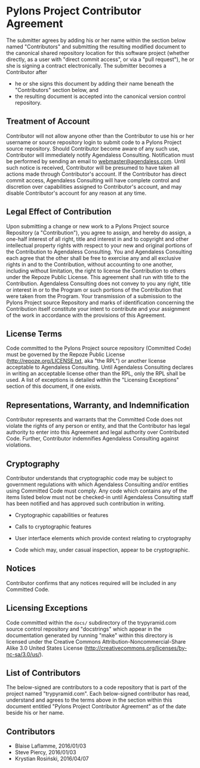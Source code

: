 # Pylons Project Contributor Agreement

The submitter agrees by adding his or her name within the section below named "Contributors" and submitting the resulting modified document to the canonical shared repository location for this software project (whether directly, as a user with "direct commit access", or via a "pull request"), he or she is signing a contract electronically. The submitter becomes a Contributor after

- he or she signs this document by adding their name beneath the "Contributors" section below, and
- the resulting document is accepted into the canonical version control repository.

## Treatment of Account

Contributor will not allow anyone other than the Contributor to use his or her username or source repository login to submit code to a Pylons Project source repository. Should Contributor become aware of any such use, Contributor will immediately notify Agendaless Consulting. Notification must be performed by sending an email to webmaster@agendaless.com. Until such notice is received, Contributor will be presumed to have taken all actions made through Contributor's account. If the Contributor has direct commit access, Agendaless Consulting will have complete control and discretion over capabilities assigned to Contributor's account, and may disable Contributor's account for any reason at any time.

## Legal Effect of Contribution

Upon submitting a change or new work to a Pylons Project source Repository (a "Contribution"), you agree to assign, and hereby do assign, a one-half interest of all right, title and interest in and to copyright and other intellectual property rights with respect to your new and original portions of the Contribution to Agendaless Consulting. You and Agendaless Consulting each agree that the other shall be free to exercise any and all exclusive rights in and to the Contribution, without accounting to one another, including without limitation, the right to license the Contribution to others under the Repoze Public License. This agreement shall run with title to the Contribution. Agendaless Consulting does not convey to you any right, title or interest in or to the Program or such portions of the Contribution that were taken from the Program. Your transmission of a submission to the Pylons Project source Repository and marks of identification concerning the Contribution itself constitute your intent to contribute and your assignment of the work in accordance with the provisions of this Agreement.

## License Terms

Code committed to the Pylons Project source repository (Committed Code) must be governed by the Repoze Public License (http://repoze.org/LICENSE.txt, aka "the RPL") or another license acceptable to Agendaless Consulting. Until Agendaless Consulting declares in writing an acceptable license other than the RPL, only the RPL shall be used. A list of exceptions is detailed within the "Licensing Exceptions" section of this document, if one exists.

## Representations, Warranty, and Indemnification

Contributor represents and warrants that the Committed Code does not violate the rights of any person or entity, and that the Contributor has legal authority to enter into this Agreement and legal authority over Contributed Code. Further, Contributor indemnifies Agendaless Consulting against violations.

## Cryptography

Contributor understands that cryptographic code may be subject to government regulations with which Agendaless Consulting and/or entities using Committed Code must comply. Any code which contains any of the items listed below must not be checked-in until Agendaless Consulting staff has been notified and has approved such contribution in writing.

- Cryptographic capabilities or features

- Calls to cryptographic features

- User interface elements which provide context relating to cryptography

- Code which may, under casual inspection, appear to be cryptographic.

## Notices

Contributor confirms that any notices required will be included in any Committed Code.

## Licensing Exceptions

Code committed within the ``docs/`` subdirectory of the trypyramid.com source control repository and "docstrings" which appear in the documentation generated by running "make" within this directory is licensed under the Creative Commons Attribution-Noncommercial-Share Alike 3.0 United States License (http://creativecommons.org/licenses/by-nc-sa/3.0/us/).

## List of Contributors

The below-signed are contributors to a code repository that is part of the project named "trypyramid.com". Each below-signed contributor has read, understand and agrees to the terms above in the section within this document entitled "Pylons Project Contributor Agreement" as of the date beside his or her name.

## Contributors

- Blaise Laflamme, 2016/01/03
- Steve Piercy, 2016/01/03
- Krystian Rosiński, 2016/04/07
